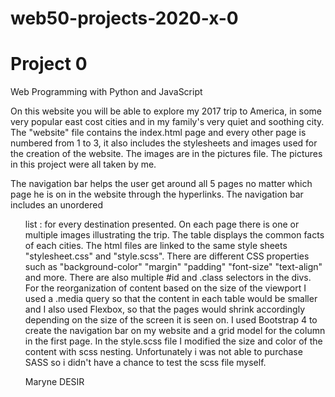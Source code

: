 # web50-projects-2020-x-0
# Project 0

Web Programming with Python and JavaScript

On this website you will be able to explore my 2017 trip to America, in some very popular east cost cities and in my family's very quiet and soothing city. 
The "website" file contains the index.html page and every other page is numbered from 1 to 3, it also includes the stylesheets and images used for the creation of the website. The images are in the pictures file. The pictures in this project were all taken by me.


The navigation bar helps the user get around all 5 pages no matter which page he is on in the website through the hyperlinks.
The navigation bar includes an unordered <ul> list : for every destination presented. On each page there is one or multiple images illustrating the trip. The table displays the common facts of each cities.
The html files are linked to the same style sheets "stylesheet.css" and "style.scss".
There are different CSS properties such as "background-color" "margin" "padding" "font-size" "text-align" and more. 
There are also multiple #id and .class selectors in the divs.
For the reorganization of content based on the size of the viewport I used a .media query so that the content in each table would be smaller and I also used Flexbox, so that the pages would shrink accordingly depending on the size of the screen it is seen on.
I used Bootstrap 4 to create the navigation bar on my website and a grid model for the column in the first page.
In the style.scss file I modified the size and color of the  content with scss nesting. Unfortunately i was not able to purchase SASS so i didn't have a chance to test the scss file myself.

Maryne DESIR 

